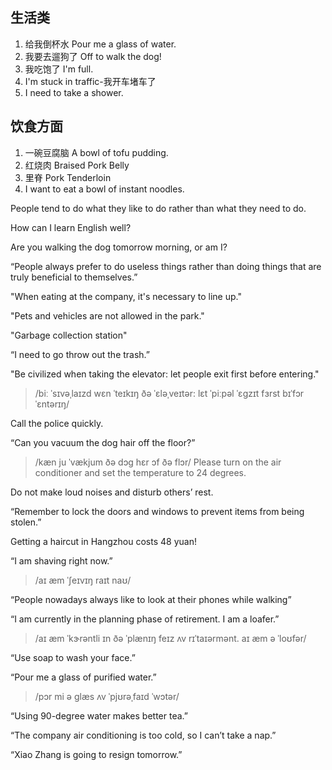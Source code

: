 ## 生活类

1. 给我倒杯水 Pour me a glass of water.
2. 我要去遛狗了 Off to walk the dog!
3. 我吃饱了 I'm full.
4. I'm stuck in traffic-我开车堵车了
5. I need to take a shower.



## 饮食方面

1. 一碗豆腐脑 A bowl of tofu pudding.
2. 红烧肉 Braised Pork Belly
3. 里脊 Pork Tenderloin
4. I want to eat a bowl of instant noodles.



People tend to do what they like to do rather than what they need to do.

How can I learn English well?

Are you walking the dog tomorrow morning, or am I?

“People always prefer to do useless things rather than doing things that are truly beneficial to themselves.”

"When eating at the company, it's necessary to line up."

"Pets and vehicles are not allowed in the park."

"Garbage collection station"

“I need to go throw out the trash.”

"Be civilized when taking the elevator: let people exit first before entering."

> /biː ˈsɪvəˌlaɪzd wɛn ˈteɪkɪŋ ðə ˈɛləˌveɪtər: lɛt ˈpiːpəl ˈɛgzɪt fɜrst bɪˈfɔr ˈɛntərɪŋ/

Call the police quickly.

“Can you vacuum the dog hair off the floor?”
> /kæn ju ˈvækjum ðə dɔg hɛr ɔf ðə flɔr/
Please turn on the air conditioner and set the temperature to 24 degrees.

Do not make loud noises and disturb others’ rest.

“Remember to lock the doors and windows to prevent items from being stolen.”

Getting a haircut in Hangzhou costs 48 yuan!

“I am shaving right now.”

> /aɪ æm ˈʃeɪvɪŋ raɪt naʊ/

“People nowadays always like to look at their phones while walking”

“I am currently in the planning phase of retirement. I am a loafer.”

> /aɪ æm ˈkɝrəntli ɪn ðə ˈplænɪŋ feɪz ʌv rɪˈtaɪərmənt. aɪ æm ə ˈloʊfər/

“Use soap to wash your face.”

“Pour me a glass of purified water.”

> /pɔr mi ə ɡlæs ʌv ˈpjʊrəˌfaɪd ˈwɔtər/

“Using 90-degree water makes better tea.”

“The company air conditioning is too cold, so I can’t take a nap.”

“Xiao Zhang is going to resign tomorrow.”
